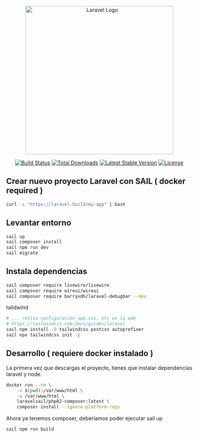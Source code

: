 <p align="center"><a href="https://laravel.com" target="_blank"><img src="https://raw.githubusercontent.com/laravel/art/master/logo-lockup/5%20SVG/2%20CMYK/1%20Full%20Color/laravel-logolockup-cmyk-red.svg" width="400" alt="Laravel Logo"></a></p>

<p align="center">
<a href="https://github.com/laravel/framework/actions"><img src="https://github.com/laravel/framework/workflows/tests/badge.svg" alt="Build Status"></a>
<a href="https://packagist.org/packages/laravel/framework"><img src="https://img.shields.io/packagist/dt/laravel/framework" alt="Total Downloads"></a>
<a href="https://packagist.org/packages/laravel/framework"><img src="https://img.shields.io/packagist/v/laravel/framework" alt="Latest Stable Version"></a>
<a href="https://packagist.org/packages/laravel/framework"><img src="https://img.shields.io/packagist/l/laravel/framework" alt="License"></a>
</p>



## Crear nuevo proyecto Laravel con SAIL ( docker required )
```sh
curl -s "https://laravel.build/my-app" | bash
```

## Levantar entorno
```sh
sail up
sail composer install
sail npm run dev
sail migrate
```

## Instala dependencias
```sh
sail composer require livewire/livewire
sail composer require wireui/wireui
sail composer require barryvdh/laravel-debugbar --dev
```

taildwind
```sh
# ... revisa configuración app.css, etc en la web
# https://tailwindcss.com/docs/guides/laravel
sail npm install -D tailwindcss postcss autoprefixer
sail npx tailwindcss init -p

```


## Desarrollo ( requiere docker instalado )

La primera vez que descargas el proyecto, tienes que instalar dependencias laravel y node.

```bash
docker run --rm \
    -v $(pwd):/var/www/html \
    -w /var/www/html \
    laravelsail/php82-composer:latest \
    composer install --ignore-platform-reqs
```

Ahora ya tenemos composer, deberíamos poder ejecutar sail up

```
sail npm run build

```


